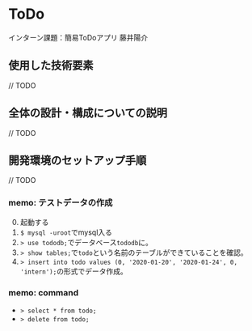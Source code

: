 # ToDo
インターン課題：簡易ToDoアプリ 藤井陽介

## 使用した技術要素

// TODO

## 全体の設計・構成についての説明

// TODO

## 開発環境のセットアップ手順

// TODO

### memo: テストデータの作成

0. 起動する
0. `$ mysql -uroot`でmysql入る
0. `> use tododb;`でデータベース`tododb`に。
0. `> show tables;`で`todo`という名前のテーブルができていることを確認。
0. `> insert into todo values (0, '2020-01-20', '2020-01-24', 0, 'intern');`の形式でデータ作成。

### memo: command

- `> select * from todo;`
- `> delete from todo;`

